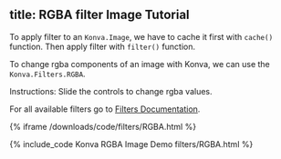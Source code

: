 title: RGBA filter Image Tutorial
---

To apply filter to an `Konva.Image`, we have to cache it first with `cache()`
function. Then apply filter with `filter()` function.

To change rgba components of an image with Konva, we can use the `Konva.Filters.RGBA`.

Instructions: Slide the controls to change rgba values.

For all available filters go to [Filters Documentation](http://konvajs.github.io/api/Konva.Filters.html).

{% iframe /downloads/code/filters/RGBA.html %}

{% include_code Konva RGBA Image Demo filters/RGBA.html %}
